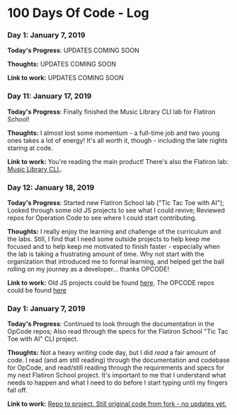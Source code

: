 # 100 Days Of Code - Log

### Day 1: January 7, 2019

**Today's Progress**: UPDATES COMING SOON
<!--Fixed CSS, worked on canvas functionality for the app.-->

**Thoughts:** UPDATES COMING SOON
<!--I really struggled with CSS, but, overall, I feel like I am slowly getting better at it. Canvas is still new for me, but I managed to figure out some basic functionality.-->

**Link to work:** UPDATES COMING SOON
<!--[Calculator App](http://www.example.com)-->

### Day 11: January 17, 2019

**Today's Progress**: Finally finished the Music Library CLI lab for Flatiron School! 

**Thoughts:** I almost lost some momentum - a full-time job and two young ones takes a lot of energy! It's all worth it, though - including the late nights staring at code. 

**Link to work:** You're reading the main product! There's also the Flatiron lab: <a href='https://github.com/cbituin/ruby-music-library-cli-v-000' target='blank'>Music Library CLI.</a>.

### Day 12: January 18, 2019

**Today's Progress**: Started new Flatiron School lab ("Tic Tac Toe with AI"); Looked through some old JS projects to see what I could revive; Reviewed repos for Operation Code to see where I could start contributing. 

**Thoughts:** I really enjoy the learning and challenge of the curriculum and the labs. Still, I find that I need some outside projects to help keep me focused and to help keep me motivated to finish faster - especially when the lab is taking a frustrating amount of time. Why not start with the organization that introduced me to formal learning, and helped get the ball rolling on my journey as a developer... thanks OPCODE!

**Link to work:** Old JS projects could be found <a href='https://github.com/cbituin' target='blank'>here</a>. The OPCODE repos could be found <a href='https://github.com/OperationCode' target='blank'>here</a>

### Day 1: January 7, 2019

**Today's Progress**: Continued to look through the documentation in the OpCode repos; Also read through the specs for the Flatiron School "Tic Tac Toe with AI" CLI project. 

**Thoughts:** Not a heavy <i>writing</i> code day, but I did <i>read</i> a fair amount of code. I read (and am still reading) through the documentation and codebase for OpCode, and read/still reading through the requirements and specs for my next Flatiron School project. It's important to me that I understand what needs to happen and what I need to do before I start typing until my fingers fall off. 

**Link to work:** <a href="https://github.com/cbituin/ttt-with-ai-project-v-000" target="blank">Repo to project. Still original code from fork - no updates yet.</a>

<!--### Day 1: January 7, 2019-->

<!--**Today's Progress**: UPDATES COMING SOON-->
<!--Fixed CSS, worked on canvas functionality for the app.-->

<!--**Thoughts:** UPDATES COMING SOON-->
<!--I really struggled with CSS, but, overall, I feel like I am slowly getting better at it. Canvas is still new for me, but I managed to figure out some basic functionality.-->

<!--**Link to work:** UPDATES COMING SOON-->
<!--[Calculator App](http://www.example.com)-->
